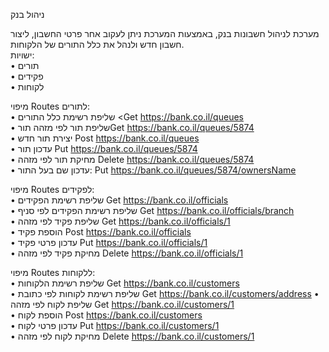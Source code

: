 ניהול בנק<br>

מערכת לניהול חשבונות בנק, באמצעות המערכת ניתן לעקוב אחר פרטי החשבון, ליצור חשבון חדש ולנהל את כלל התורים של הלקוחות.<br>
ישויות:<br>
• תורים<br>
• פקידים<br>
• לקוחות<br>

מיפוי Routes לתורים:<br>
• שליפת רשימת כלל התורים <Get https://bank.co.il/queues <br>
• שליפת תור לפי מזהה תורGet https://bank.co.il/queues/5874 <br>
• יצירת תור חדש Post https://bank.co.il/queues<br>
• עדכון תור Put https://bank.co.il/queues/5874 <br>
• מחיקת תור לפי מזהה Delete https://bank.co.il/queues/5874 <br>
• עדכון שם בעל התור: Put https://bank.co.il/queues/5874/ownersName<br>

מיפוי Routes לפקידים:<br>
• שליפת רשימת הפקידים Get https://bank.co.il/officials <br>
• שליפת רשימת הפקידים לפי סניף Get https://bank.co.il/officials/branch <br>
• שליפת פקיד לפי מזהה Get https://bank.co.il/officials/1 <br>
• הוספת פקיד Post https://bank.co.il/officials <br>
• עדכון פרטי פקיד Put https://bank.co.il/officials/1 <br>
• מחיקת פקיד לפי מזהה Delete https://bank.co.il/officials/1 <br>

מיפוי Routes ללקוחות:<br>
• שליפת רשימת הלקוחות Get https://bank.co.il/customers <br>
• שליפת רשימת לקוחות לפי כתובת Get https://bank.co.il/customers/address
• שליפת לקוח לפי מזהה Get https://bank.co.il/customers/1 <br>
• הוספת לקוח Post https://bank.co.il/customers <br>
• עדכון פרטי לקוח Put https://bank.co.il/customers/1 <br>
• מחיקת לקוח לפי מזהה Delete https://bank.co.il/customers/1 <br>
